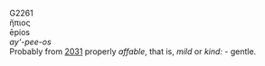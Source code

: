 <body>
  <p>G2261<br>  ἤπιος  <br> ēpios  <br><i>ay‘-pee-os </i><br>Probably from <a href="g2031.htm">2031</a>  properly <i>affable</i>, that is, <i>mild</i> or <i>kind:</i> - gentle.<br></p>
 </body>